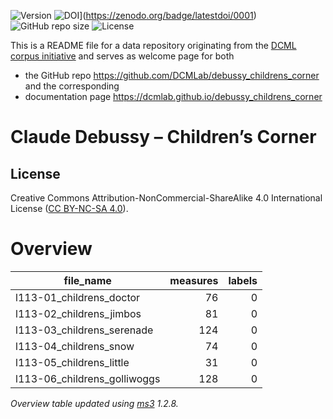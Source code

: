 ![Version](https://img.shields.io/github/v/release/DCMLab/debussy_childrens_corner?display_name=tag)
![DOI](https://zenodo.org/badge/1.svg)](https://zenodo.org/badge/latestdoi/0001)
![GitHub repo size](https://img.shields.io/github/repo-size/DCMLab/debussy_childrens_corner)
![License](https://img.shields.io/badge/license-CC%20BY--NC--SA%204.0-9cf)


This is a README file for a data repository originating from the [DCML corpus initiative](https://github.com/DCMLab/dcml_corpora)
and serves as welcome page for both 

* the GitHub repo https://github.com/DCMLab/debussy_childrens_corner and the corresponding
* documentation page https://dcmlab.github.io/debussy_childrens_corner

# Claude Debussy – Children’s Corner



## License

Creative Commons Attribution-NonCommercial-ShareAlike 4.0 International License ([CC BY-NC-SA 4.0](https://creativecommons.org/licenses/by-nc-sa/4.0/)).

# Overview
|         file_name          |measures|labels|
|----------------------------|-------:|-----:|
|l113-01_childrens_doctor    |      76|     0|
|l113-02_childrens_jimbos    |      81|     0|
|l113-03_childrens_serenade  |     124|     0|
|l113-04_childrens_snow      |      74|     0|
|l113-05_childrens_little    |      31|     0|
|l113-06_childrens_golliwoggs|     128|     0|


*Overview table updated using [ms3](https://johentsch.github.io/ms3/) 1.2.8.*
